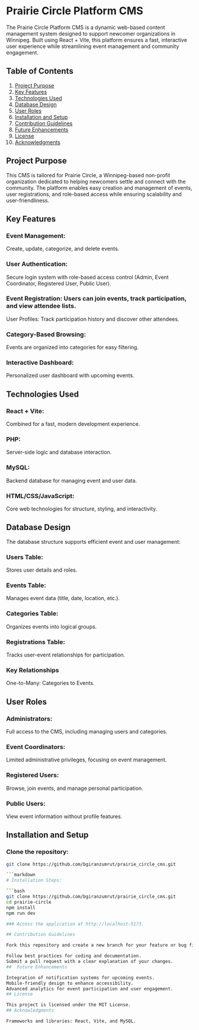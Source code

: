 
# Prairie Circle Platform CMS

The Prairie Circle Platform CMS is a dynamic web-based content management system designed to support newcomer organizations in Winnipeg. Built using React + Vite, this platform ensures a fast, interactive user experience while streamlining event management and community engagement.

## Table of Contents

1. [Project Purpose](#project-purpose)
2. [Key Features](#key-features)
3. [Technologies Used](#technologies-used)
4. [Database Design](#database-design)
5. [User Roles](#user-roles)
6. [Installation and Setup](#installation-and-setup)
7. [Contribution Guidelines](#contribution-guidelines)
8. [Future Enhancements](#future-enhancements)
9. [License](#license)
10. [Acknowledgments](#acknowledgments)


## Project Purpose

This CMS is tailored for Prairie Circle, a Winnipeg-based non-profit organization dedicated to helping newcomers settle and connect with the community. The platform enables easy creation and management of events, user registrations, and role-based access while ensuring scalability and user-friendliness.


## Key Features
### Event Management: 
Create, update, categorize, and delete events.

### User Authentication:
 Secure login system with role-based access control (Admin, Event Coordinator, Registered User, Public User).

###  Event Registration: Users can join events, track participation, and view attendee lists.
User Profiles: Track participation history and discover other attendees.

### Category-Based Browsing: 
Events are organized into categories for easy filtering.

### Interactive Dashboard: 
Personalized user dashboard with upcoming events.

## Technologies Used

###  React + Vite: 
Combined for a fast, modern development experience.

###  PHP: 
Server-side logic and database interaction.

###  MySQL: 
Backend database for managing event and user data.

### HTML/CSS/JavaScript:
 Core web technologies for structure, styling, and interactivity.
##  Database Design

The database structure supports efficient event and user management:

###  Users Table:
 Stores user details and roles.

###  Events Table: 
Manages event data (title, date, location, etc.).

###  Categories Table: 
Organizes events into logical groups.

###  Registrations Table: 
Tracks user-event relationships for participation.

###  Key Relationships
One-to-Many: Categories to Events.

## User Roles

###  Administrators:
Full access to the CMS, including managing users and categories.

###  Event Coordinators:
Limited administrative privileges, focusing on event management.

###  Registered Users:
Browse, join events, and manage personal participation.

###  Public Users:
View event information without profile features.
## Installation and Setup

### Clone the repository:

```bash
git clone https://github.com/bgiranzumrut/prairie_circle_cms.git

```markdown
# Installation Steps:

```bash
git clone https://github.com/bgiranzumrut/prairie_circle_cms.git
cd prairie-circle
npm install
npm run dev

### Access the application at http://localhost:5173.

## Contribution Guidelines

Fork this repository and create a new branch for your feature or bug fix.

Follow best practices for coding and documentation.
Submit a pull request with a clear explanation of your changes.
##  Future Enhancements

Integration of notification systems for upcoming events.
Mobile-friendly design to enhance accessibility.
Advanced analytics for event participation and user engagement.
## License

This project is licensed under the MIT License.
## Acknowledgments

Frameworks and libraries: React, Vite, and MySQL.
